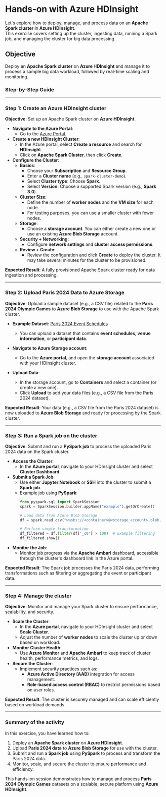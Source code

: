 # Hands-on with Azure HDInsight

Let's explore how to deploy, manage, and process data on an **Apache Spark cluster** in **Azure HDInsight**.<br />
This exercise covers setting up the cluster, ingesting data, running a Spark job, and managing the cluster for big data processing.

## Objective

Deploy an **Apache Spark cluster** on **Azure HDInsight** and manage it to process a sample big data workload, followed by real-time scaling and monitoring.

### Step-by-Step Guide

---

### **Step 1: Create an Azure HDInsight cluster**

**Objective**: Set up an Apache Spark cluster on **Azure HDInsight**.

- **Navigate to the Azure Portal**:
  - Go to the [Azure Portal](https://portal.azure.com).
- **Create a new HDInsight Cluster**:
  - In the Azure portal, select **Create a resource** and search for **HDInsight**.
  - Click on **Apache Spark Cluster**, then click **Create**.
- **Configure the Cluster**:
  - **Basics**:
    - Choose your **Subscription** and **Resource Group**.
    - Enter a **Cluster name** (e.g., `spark-cluster-demo`).
    - Select **Cluster type**: Choose **Spark**.
    - Select **Version**: Choose a supported Spark version (e.g., **Spark 3.0**).
  - **Cluster Size**:
    - Define the number of **worker nodes** and the **VM size** for each node.
    - For testing purposes, you can use a smaller cluster with fewer nodes.
  - **Storage**:
    - Choose a **storage account**. You can either create a new one or use an existing **Azure Blob Storage** account.
  - **Security + Networking**:
    - Configure **network settings** and **cluster access permissions**.
  - **Review + Create**:
    - Review the configuration and click **Create** to deploy the cluster. It may take several minutes for the cluster to be provisioned.

**Expected Result**: A fully provisioned Apache Spark cluster ready for data ingestion and processing.

---

### **Step 2: Upload Paris 2024 Data to Azure Storage**

**Objective**: Upload a sample dataset (e.g., a CSV file) related to the **Paris 2024 Olympic Games** to **Azure Blob Storage** to use with the Apache Spark cluster.

- **Example Dataset**: [Paris 2024 Event Schedules](https://data.paris2024.org/explore/?sort=modified)
  - You can upload a dataset that contains **event schedules**, **venue information**, or **participant data**.

- **Navigate to Azure Storage account**:
  - Go to the **Azure portal**, and open the **storage account** associated with your HDInsight cluster.
- **Upload Data**:
  - In the storage account, go to **Containers** and select a container (or create a new one).
  - Click **Upload** to add your data files (e.g., a CSV file from the Paris 2024 dataset).

**Expected Result**: Your data (e.g., a CSV file from the Paris 2024 dataset) is now uploaded to **Azure Blob Storage** and ready for processing by the Spark cluster.

---

### **Step 3: Run a Spark job on the cluster**

**Objective**: Submit and run a **PySpark job** to process the uploaded Paris 2024 data on the Spark cluster.

- **Access the Cluster**:
  - In the **Azure portal**, navigate to your HDInsight cluster and select **Cluster Dashboard**.
- **Submit a Spark Job**:
  - Use either **Jupyter Notebook** or **SSH** into the cluster to submit a **Spark job**.
  - Example job using **PySpark**:
    ```python
    from pyspark.sql import SparkSession
    spark = SparkSession.builder.appName("example").getOrCreate()
    
    # Load data from Azure Blob Storage
    df = spark.read.csv("wasbs://<container>@<storage_account>.blob.core.windows.net/<file.csv>")
    
    # Perform simple transformation
    df_filtered = df.filter(df['_c0'] > 100)  # Example filtering
    df_filtered.show()
    ```
- **Monitor the Job**:
  - Monitor job progress via the **Apache Ambari** dashboard, accessible through the cluster's dashboard link in the Azure portal.

**Expected Result**: The Spark job processes the Paris 2024 data, performing transformations such as filtering or aggregating the event or participant data.

---

### **Step 4: Manage the cluster**

**Objective**: Monitor and manage your Spark cluster to ensure performance, scalability, and security.

- **Scale the Cluster**:
  - In the **Azure portal**, navigate to your HDInsight cluster and select **Scale Cluster**.
  - Adjust the number of **worker nodes** to scale the cluster up or down based on workload.
- **Monitor Cluster Health**:
  - Use **Azure Monitor** and **Apache Ambari** to keep track of cluster health, performance metrics, and logs.
- **Secure the Cluster**:
  - Implement security practices such as:
    - **Azure Active Directory (AAD)** integration for access management.
    - **Role-based access control (RBAC)** to restrict permissions based on user roles.

**Expected Result**: The cluster is securely managed and can scale efficiently based on workload demands.

---

### **Summary of the activity**

In this exercise, you have learned how to:
1. Deploy an **Apache Spark cluster** on **Azure HDInsight**.
2. Upload **Paris 2024 data** to **Azure Blob Storage** for use with the cluster.
3. Submit and run a **Spark job** using **PySpark** to process and transform the Paris 2024 data.
4. Monitor, scale, and secure the cluster to ensure performance and efficiency.

This hands-on session demonstrates how to manage and process **Paris 2024 Olympic Games** datasets on a scalable, secure platform using **Azure HDInsight**.
